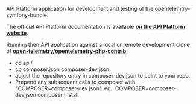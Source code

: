 API Platform application for development and testing of the opentelemtry-symfony-bundle.


The official API Platform documentation is available **[on the API Platform website](https://api-platform.com)**.

Running then API application against a local or remote development clone of **[open-telemetry/opentelemetry-php-contrib](https://github.com/open-telemetry/opentelemetry-php)**:

- cd api/
- cp composer.json composer-dev.json
- adjust the repository entry in composer-dev.json to point to your repo.
- Prepend any subsequent calls to composer with "COMPOSER=composer-dev.json". eg.: COMPOSER=composer-dev.json composer install



